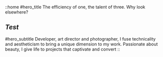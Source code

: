 ::home
#hero_title
The efficiency of one, the talent of three. Why look elsewhere?

## ***Test***

#hero_subtitle
Developer, art director and photographer, I fuse technicality and aestheticism to bring a unique dimension to my work. Passionate about beauty, I give life to projects that captivate and convert
::
